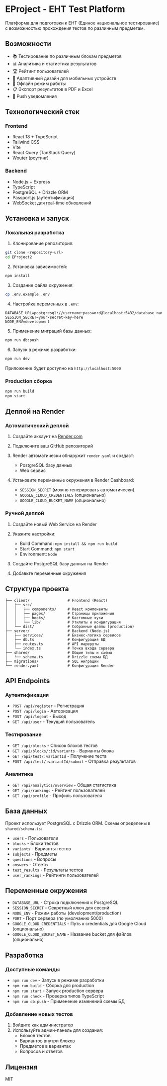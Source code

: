 # EProject - ЕНТ Test Platform

Платформа для подготовки к ЕНТ (Единое национальное тестирование) с возможностью прохождения тестов по различным предметам.

## Возможности

- 📚 Тестирование по различным блокам предметов
- 📊 Аналитика и статистика результатов
- 🏆 Рейтинг пользователей
- 📱 Адаптивный дизайн для мобильных устройств
- 💾 Офлайн режим работы
- 📋 Экспорт результатов в PDF и Excel
- 🔔 Push уведомления

## Технологический стек

### Frontend
- React 18 + TypeScript
- Tailwind CSS
- Vite
- React Query (TanStack Query)
- Wouter (роутинг)

### Backend
- Node.js + Express
- TypeScript
- PostgreSQL + Drizzle ORM
- Passport.js (аутентификация)
- WebSocket для real-time обновлений

## Установка и запуск

### Локальная разработка

1. Клонирование репозитория:
```bash
git clone <repository-url>
cd EProject2
```

2. Установка зависимостей:
```bash
npm install
```

3. Создание файла окружения:
```bash
cp .env.example .env
```

4. Настройка переменных в `.env`:
```env
DATABASE_URL=postgresql://username:password@localhost:5432/database_name
SESSION_SECRET=your-secret-key-here
NODE_ENV=development
```

5. Применение миграций базы данных:
```bash
npm run db:push
```

6. Запуск в режиме разработки:
```bash
npm run dev
```

Приложение будет доступно на `http://localhost:5000`

### Production сборка

```bash
npm run build
npm start
```

## Деплой на Render

### Автоматический деплой

1. Создайте аккаунт на [Render.com](https://render.com)

2. Подключите ваш GitHub репозиторий

3. Render автоматически обнаружит `render.yaml` и создаст:
   - PostgreSQL базу данных
   - Web сервис

4. Установите переменные окружения в Render Dashboard:
   - `SESSION_SECRET` (можно генерировать автоматически)
   - `GOOGLE_CLOUD_CREDENTIALS` (опционально)
   - `GOOGLE_CLOUD_BUCKET_NAME` (опционально)

### Ручной деплой

1. Создайте новый Web Service на Render

2. Укажите настройки:
   - Build Command: `npm install && npm run build`
   - Start Command: `npm start`
   - Environment: `Node`

3. Создайте PostgreSQL базу данных на Render

4. Добавьте переменные окружения

## Структура проекта

```
├── client/                 # Frontend (React)
│   ├── src/
│   │   ├── components/     # React компоненты
│   │   ├── pages/          # Страницы приложения
│   │   ├── hooks/          # Кастомные хуки
│   │   └── lib/            # Утилиты и конфигурация
│   └── dist/               # Собранные файлы (production)
├── server/                 # Backend (Node.js)
│   ├── services/           # Бизнес-логика сервисов
│   ├── db.ts               # Конфигурация БД
│   ├── routes.ts           # API маршруты
│   └── index.ts            # Точка входа сервера
├── shared/                 # Общие типы и схемы
│   └── schema.ts           # Drizzle схемы БД
├── migrations/             # SQL миграции
└── render.yaml             # Конфигурация Render
```

## API Endpoints

### Аутентификация
- `POST /api/register` - Регистрация
- `POST /api/login` - Авторизация
- `POST /api/logout` - Выход
- `GET /api/user` - Текущий пользователь

### Тестирование
- `GET /api/blocks` - Список блоков тестов
- `GET /api/blocks/:id/variants` - Варианты блока
- `GET /api/test/:variantId` - Получение теста
- `POST /api/test/:variantId/submit` - Отправка результатов

### Аналитика
- `GET /api/analytics/overview` - Общая статистика
- `GET /api/rankings` - Рейтинг пользователей
- `GET /api/profile` - Профиль пользователя

## База данных

Проект использует PostgreSQL с Drizzle ORM. Схемы определены в `shared/schema.ts`:

- `users` - Пользователи
- `blocks` - Блоки тестов
- `variants` - Варианты тестов
- `subjects` - Предметы
- `questions` - Вопросы
- `answers` - Ответы
- `test_results` - Результаты тестов
- `user_rankings` - Рейтинги пользователей

## Переменные окружения

- `DATABASE_URL` - Строка подключения к PostgreSQL
- `SESSION_SECRET` - Секретный ключ для сессий
- `NODE_ENV` - Режим работы (development/production)
- `PORT` - Порт сервера (по умолчанию 5000)
- `GOOGLE_CLOUD_CREDENTIALS` - Путь к credentials для Google Cloud (опционально)
- `GOOGLE_CLOUD_BUCKET_NAME` - Название bucket для файлов (опционально)

## Разработка

### Доступные команды

- `npm run dev` - Запуск в режиме разработки
- `npm run build` - Сборка для production
- `npm run start` - Запуск production сервера
- `npm run check` - Проверка типов TypeScript
- `npm run db:push` - Применение изменений схемы БД

### Добавление новых тестов

1. Войдите как администратор
2. Используйте админ-панель для создания:
   - Блоков тестов
   - Вариантов внутри блоков
   - Предметов в вариантах
   - Вопросов и ответов

## Лицензия

MIT